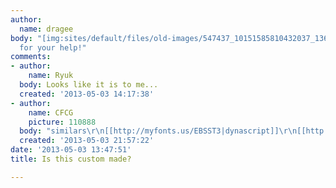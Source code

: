 ```yaml
---
author:
  name: dragee
body: "[img:sites/default/files/old-images/547437_10151585810432037_1364248259_n_6511.jpg]\r\n\r\nThanks
  for your help!"
comments:
- author:
    name: Ryuk
  body: Looks like it is to me...
  created: '2013-05-03 14:17:38'
- author:
    name: CFCG
    picture: 110888
  body: "similars\r\n[[http://myfonts.us/EBSST3|dynascript]]\r\n[[http://myfonts.us/llSGye|deliscript]]"
  created: '2013-05-03 21:57:22'
date: '2013-05-03 13:47:51'
title: Is this custom made?

---
```

